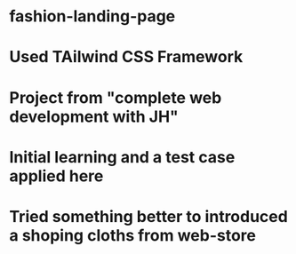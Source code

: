 # fashion-landing-page
# Used TAilwind CSS Framework
# Project from "complete web development with JH"
# Initial learning and a test case applied here
# Tried something better to introduced a shoping cloths from web-store
